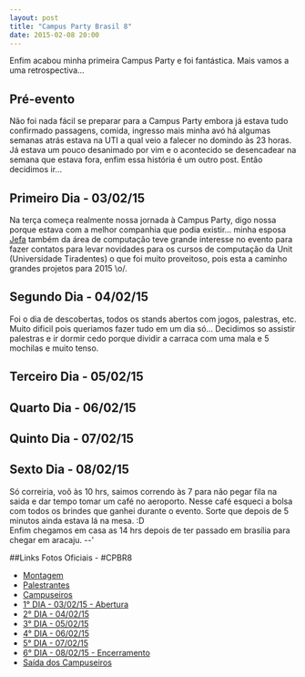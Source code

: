 ```yaml
---
layout: post
title: "Campus Party Brasil 8"
date: 2015-02-08 20:00
---
```


<p class="txt-post">
    Enfim acabou minha primeira Campus Party e foi fantástica.
    Mais vamos a uma retrospectiva...
</p>
<p class="txt-post">
    <h2>Pré-evento</h2>
    Não foi nada fácil se preparar para a Campus Party embora já estava tudo confirmado passagens, comida, ingresso mais minha avó há algumas semanas atrás estava na UTI a qual veio a falecer no domindo às 23 horas. Já estava um pouco desanimado por vim e o acontecido se desencadear na semana que estava fora, enfim essa história é um outro post.
    Então decidimos ir...
</p>
<p class="txt-post">
    <h2>Primeiro Dia - 03/02/15</h2>
    Na terça começa realmente nossa jornada à Campus Party, digo nossa porque estava com a melhor companhia que podia existir... minha esposa <a href="http://jenifervieira.com">Jefa</a> também da área de computação teve grande interesse no evento para fazer contatos para levar novidades para os cursos de computação da Unit (Universidade Tiradentes) o que foi muito proveitoso, pois esta a caminho grandes projetos para 2015 \o/. 
</p>
<p class="txt-post">
    <h2>Segundo Dia - 04/02/15</h2>
    Foi o dia de descobertas, todos os stands abertos com jogos, palestras, etc. Muito dificil pois queriamos fazer tudo em um dia só... Decidimos so assistir palestras e ir dormir cedo porque dividir a carraca com uma mala e 5 mochilas e muito tenso.
</p>

<p class="txt-post">
    <h2>Terceiro Dia - 05/02/15</h2>
</p>

<p class="txt-post">
    <h2>Quarto Dia - 06/02/15</h2>
</p>

<p class="txt-post">
    <h2>Quinto Dia - 07/02/15</h2>
</p>

<p class="txt-post">
    <h2>Sexto Dia - 08/02/15</h2>
    Só correiria, voô às 10 hrs, saimos correndo às 7 para não pegar fila na  saida e dar tempo tomar um café no aeroporto. Nesse café esqueci a bolsa com todos os brindes que ganhei durante o evento. Sorte que depois de 5 minutos ainda estava lá na mesa. :D
    <br/>
    Enfim chegamos em casa as 14 hrs depois de ter passado em brasília para chegar em aracaju. --'
</p>

##Links Fotos Oficiais - #CPBR8
* [Montagem](https://www.flickr.com/photos/campuspartybrasil/sets/72157650117353058/)
* [Palestrantes](https://www.flickr.com/photos/campuspartybrasil/sets/72157650533270962/)
* [Campuseiros](https://www.flickr.com/photos/campuspartybrasil/sets/72157650650324075/)
* [1° DIA - 03/02/15 - Abertura](https://www.flickr.com/photos/campuspartybrasil/sets/72157650632843285/)
* [2° DIA - 04/02/15](https://www.flickr.com/photos/campuspartybrasil/sets/72157648318399193/)
* [3° DIA - 05/02/15](https://www.flickr.com/photos/campuspartybrasil/sets/72157650245624380/)
* [4° DIA - 06/02/15](https://www.flickr.com/photos/campuspartybrasil/sets/72157650664689501/)
* [5° DIA - 07/02/15](https://www.flickr.com/photos/campuspartybrasil/sets/72157650680175451/)
* [6° DIA - 08/02/15 - Encerramento](https://www.flickr.com/photos/campuspartybrasil/sets/72157650276830649/)
* [Saída dos Campuseiros](https://www.flickr.com/photos/campuspartybrasil/sets/72157650701680761/)


